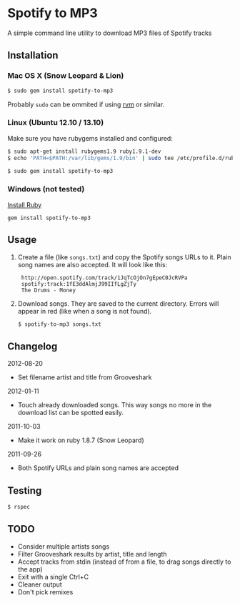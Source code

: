 # Spotify to MP3

A simple command line utility to download MP3 files of Spotify tracks

## Installation

### Mac OS X (Snow Leopard & Lion)

```bash
$ sudo gem install spotify-to-mp3
```

Probably `sudo` can be ommited if using [rvm](http://beginrescueend.com/) or similar.

### Linux (Ubuntu 12.10 / 13.10)

Make sure you have rubygems installed and configured:

```bash
$ sudo apt-get install rubygems1.9 ruby1.9.1-dev
$ echo 'PATH=$PATH:/var/lib/gems/1.9/bin' | sudo tee /etc/profile.d/rubygems1.9.sh >/dev/null
```

<span></span>

```bash
$ sudo gem install spotify-to-mp3
```

### Windows (not tested)

[Install Ruby](http://rubyinstaller.org/)

```
gem install spotify-to-mp3
```

## Usage

1. Create a file (like `songs.txt`) and copy the Spotify songs URLs to it. Plain song names are also 
   accepted. It will look like this:

        http://open.spotify.com/track/1JqTcOjOn7gEpeC0JcRVPa
        spotify:track:1fE3ddAlmjJ99IIfLgZjTy
        The Drums - Money

2. Download songs. They are saved to the current directory. Errors will appear in red (like when a song is not found).

    ```bash
    $ spotify-to-mp3 songs.txt
    ```

## Changelog

2012-08-20

- Set filename artist and title from Grooveshark

2012-01-11

- Touch already downloaded songs. This way songs no more in the download list can be spotted easily.

2011-10-03

- Make it work on ruby 1.8.7 (Snow Leopard)

2011-09-26

- Both Spotify URLs and plain song names are accepted

## Testing

```bash
$ rspec
```

## TODO

- Consider multiple artists songs
- Filter Grooveshark results by artist, title and length
- Accept tracks from stdin (instead of from a file, to drag songs directly to the app)
- Exit with a single Ctrl+C
- Cleaner output
- Don't pick remixes
